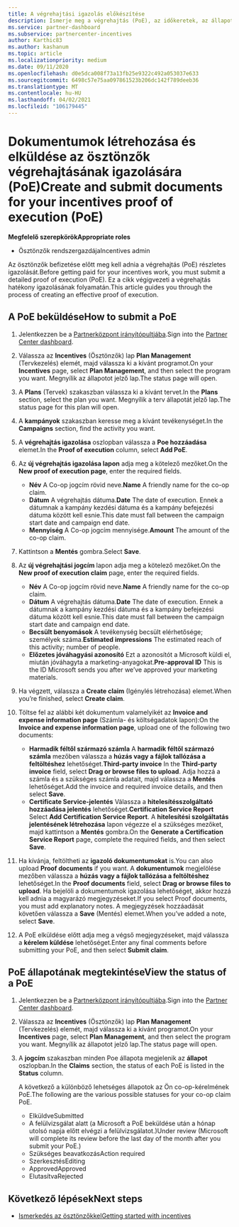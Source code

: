 ```yaml
---
title: A végrehajtási igazolás előkészítése
description: Ismerje meg a végrehajtás (PoE), az időkeretek, az állapot megtekintése és a beküldési irányelvek fontosságát.
ms.service: partner-dashboard
ms.subservice: partnercenter-incentives
author: Karthic83
ms.author: kashanum
ms.topic: article
ms.localizationpriority: medium
ms.date: 09/11/2020
ms.openlocfilehash: d0e5dca008f73a13fb25e9322c492a053037e633
ms.sourcegitcommit: 6498c57e75aa097861523b206dc142f789deeb36
ms.translationtype: MT
ms.contentlocale: hu-HU
ms.lasthandoff: 04/02/2021
ms.locfileid: "106179445"
---
```

# <a name="create-and-submit-documents-for-your-incentives-proof-of-execution-poe"></a><span data-ttu-id="6355b-103">Dokumentumok létrehozása és elküldése az ösztönzők végrehajtásának igazolására (PoE)</span><span class="sxs-lookup"><span data-stu-id="6355b-103">Create and submit documents for your incentives proof of execution (PoE)</span></span>

<span data-ttu-id="6355b-104">**Megfelelő szerepkörök**</span><span class="sxs-lookup"><span data-stu-id="6355b-104">**Appropriate roles**</span></span>

- <span data-ttu-id="6355b-105">Ösztönzők rendszergazdája</span><span class="sxs-lookup"><span data-stu-id="6355b-105">Incentives admin</span></span>

<span data-ttu-id="6355b-106">Az ösztönzők befizetése előtt meg kell adnia a végrehajtás (PoE) részletes igazolását.</span><span class="sxs-lookup"><span data-stu-id="6355b-106">Before getting paid for your incentives work, you must submit a detailed proof of execution (PoE).</span></span> <span data-ttu-id="6355b-107">Ez a cikk végigvezeti a végrehajtás hatékony igazolásának folyamatán.</span><span class="sxs-lookup"><span data-stu-id="6355b-107">This article guides you through the process of creating an effective proof of execution.</span></span>

## <a name="how-to-submit-a-poe"></a><span data-ttu-id="6355b-108">A PoE beküldése</span><span class="sxs-lookup"><span data-stu-id="6355b-108">How to submit a PoE</span></span>

1. <span data-ttu-id="6355b-109">Jelentkezzen be a [Partnerközpont irányítópultjába](https://partner.microsoft.com/dashboard/).</span><span class="sxs-lookup"><span data-stu-id="6355b-109">Sign into the [Partner Center dashboard](https://partner.microsoft.com/dashboard/).</span></span>

2. <span data-ttu-id="6355b-110">Válassza az **Incentives** (Ösztönzők) lap **Plan Management** (Tervkezelés) elemét, majd válassza ki a kívánt programot.</span><span class="sxs-lookup"><span data-stu-id="6355b-110">On your **Incentives** page, select **Plan Management**, and then select the program you want.</span></span> <span data-ttu-id="6355b-111">Megnyílik az állapotot jelző lap.</span><span class="sxs-lookup"><span data-stu-id="6355b-111">The status page will open.</span></span>

3. <span data-ttu-id="6355b-112">A **Plans** (Tervek) szakaszban válassza ki a kívánt tervet.</span><span class="sxs-lookup"><span data-stu-id="6355b-112">In the **Plans** section, select the plan you want.</span></span> <span data-ttu-id="6355b-113">Megnyílik a terv állapotát jelző lap.</span><span class="sxs-lookup"><span data-stu-id="6355b-113">The status page for this plan will open.</span></span>

4. <span data-ttu-id="6355b-114">A **kampányok** szakaszban keresse meg a kívánt tevékenységet.</span><span class="sxs-lookup"><span data-stu-id="6355b-114">In the **Campaigns** section, find the activity you want.</span></span>

5. <span data-ttu-id="6355b-115">A **végrehajtás igazolása** oszlopban válassza a **Poe hozzáadása** elemet.</span><span class="sxs-lookup"><span data-stu-id="6355b-115">In the **Proof of execution** column, select **Add PoE**.</span></span>

6. <span data-ttu-id="6355b-116">Az **új végrehajtás igazolása lapon** adja meg a kötelező mezőket.</span><span class="sxs-lookup"><span data-stu-id="6355b-116">On the **New proof of execution page**, enter the required fields.</span></span>

   - <span data-ttu-id="6355b-117">**Név**  A Co-op jogcím rövid neve.</span><span class="sxs-lookup"><span data-stu-id="6355b-117">**Name**  A friendly name for the co-op claim.</span></span>
   - <span data-ttu-id="6355b-118">**Dátum**  A végrehajtás dátuma.</span><span class="sxs-lookup"><span data-stu-id="6355b-118">**Date**  The date of execution.</span></span> <span data-ttu-id="6355b-119">Ennek a dátumnak a kampány kezdési dátuma és a kampány befejezési dátuma között kell esnie.</span><span class="sxs-lookup"><span data-stu-id="6355b-119">This date must fall between the campaign start date and campaign end date.</span></span>
   - <span data-ttu-id="6355b-120">**Mennyiség**  A Co-op jogcím mennyisége.</span><span class="sxs-lookup"><span data-stu-id="6355b-120">**Amount**  The amount of the co-op claim.</span></span>

7. <span data-ttu-id="6355b-121">Kattintson a **Mentés** gombra.</span><span class="sxs-lookup"><span data-stu-id="6355b-121">Select **Save**.</span></span>

8. <span data-ttu-id="6355b-122">Az **új végrehajtási jogcím** lapon adja meg a kötelező mezőket.</span><span class="sxs-lookup"><span data-stu-id="6355b-122">On the **New proof of execution claim** page, enter the required fields.</span></span>

   - <span data-ttu-id="6355b-123">**Név**  A Co-op jogcím rövid neve.</span><span class="sxs-lookup"><span data-stu-id="6355b-123">**Name**  A friendly name for the co-op claim.</span></span>
   - <span data-ttu-id="6355b-124">**Dátum**  A végrehajtás dátuma.</span><span class="sxs-lookup"><span data-stu-id="6355b-124">**Date**  The date of execution.</span></span> <span data-ttu-id="6355b-125">Ennek a dátumnak a kampány kezdési dátuma és a kampány befejezési dátuma között kell esnie.</span><span class="sxs-lookup"><span data-stu-id="6355b-125">This date must fall between the campaign start date and campaign end date.</span></span>
   - <span data-ttu-id="6355b-126">**Becsült benyomások**   A tevékenység becsült elérhetősége; személyek száma.</span><span class="sxs-lookup"><span data-stu-id="6355b-126">**Estimated impressions**   The estimated reach of this activity; number of people.</span></span>
   - <span data-ttu-id="6355b-127">**Előzetes jóváhagyási azonosító**   Ezt a azonosítót a Microsoft küldi el, miután jóváhagyta a marketing-anyagokat.</span><span class="sxs-lookup"><span data-stu-id="6355b-127">**Pre-approval ID**   This is the ID Microsoft sends you after we’ve approved your marketing materials.</span></span>

9. <span data-ttu-id="6355b-128">Ha végzett, válassza a **Create claim** (Igénylés létrehozása) elemet.</span><span class="sxs-lookup"><span data-stu-id="6355b-128">When you’re finished, select **Create claim**.</span></span>

10. <span data-ttu-id="6355b-129">Töltse fel az alábbi két dokumentum valamelyikét az **Invoice and expense information page** (Számla- és költségadatok lapon):</span><span class="sxs-lookup"><span data-stu-id="6355b-129">On the **Invoice and expense information page**, upload one of the following two documents:</span></span>
    - <span data-ttu-id="6355b-130">**Harmadik féltől származó számla**  A **harmadik féltől származó számla** mezőben válassza a **húzás vagy a fájlok tallózása a feltöltéshez** lehetőséget.</span><span class="sxs-lookup"><span data-stu-id="6355b-130">**Third-party invoice**  In the **Third-party invoice** field, select **Drag or browse files to upload**.</span></span> <span data-ttu-id="6355b-131">Adja hozzá a számla és a szükséges számla adatait, majd válassza a **Mentés** lehetőséget.</span><span class="sxs-lookup"><span data-stu-id="6355b-131">Add the invoice and required invoice details, and then select **Save**.</span></span>
    - <span data-ttu-id="6355b-132">**Certificate Service-jelentés**  Válassza a **hitelesítésszolgáltató hozzáadása jelentés** lehetőséget.</span><span class="sxs-lookup"><span data-stu-id="6355b-132">**Certification Service Report**  Select **Add Certification Service Report**.</span></span> <span data-ttu-id="6355b-133">A **hitelesítési szolgáltatás jelentésének létrehozása** lapon végezze el a szükséges mezőket, majd kattintson a **Mentés** gombra.</span><span class="sxs-lookup"><span data-stu-id="6355b-133">On the **Generate a Certification Service Report** page, complete the required fields, and then select **Save**.</span></span>

11. <span data-ttu-id="6355b-134">Ha kívánja, feltöltheti az **igazoló dokumentumokat** is.</span><span class="sxs-lookup"><span data-stu-id="6355b-134">You can also upload **Proof documents** if you want.</span></span> <span data-ttu-id="6355b-135">A **dokumentumok** megjelölése mezőben válassza a **húzás vagy a fájlok tallózása a feltöltéshez** lehetőséget.</span><span class="sxs-lookup"><span data-stu-id="6355b-135">In the **Proof documents** field, select **Drag or browse files to upload**.</span></span> <span data-ttu-id="6355b-136">Ha bejelöli a dokumentumok igazolása lehetőséget, akkor hozzá kell adnia a magyarázó megjegyzéseket.</span><span class="sxs-lookup"><span data-stu-id="6355b-136">If you select Proof documents, you must add explanatory notes.</span></span> <span data-ttu-id="6355b-137">A megjegyzések hozzáadását követően válassza a **Save** (Mentés) elemet.</span><span class="sxs-lookup"><span data-stu-id="6355b-137">When you’ve added a note, select **Save**.</span></span>

12. <span data-ttu-id="6355b-138">A PoE elküldése előtt adja meg a végső megjegyzéseket, majd válassza a **kérelem küldése** lehetőséget.</span><span class="sxs-lookup"><span data-stu-id="6355b-138">Enter any final comments before submitting your PoE, and then select **Submit claim**.</span></span>

## <a name="view-the-status-of-a-poe"></a><span data-ttu-id="6355b-139">PoE állapotának megtekintése</span><span class="sxs-lookup"><span data-stu-id="6355b-139">View the status of a PoE</span></span>

1. <span data-ttu-id="6355b-140">Jelentkezzen be a [Partnerközpont irányítópultjába](https://partner.microsoft.com/dashboard/).</span><span class="sxs-lookup"><span data-stu-id="6355b-140">Sign into the [Partner Center dashboard](https://partner.microsoft.com/dashboard/).</span></span>

2. <span data-ttu-id="6355b-141">Válassza az **Incentives** (Ösztönzők) lap **Plan Management** (Tervkezelés) elemét, majd válassza ki a kívánt programot.</span><span class="sxs-lookup"><span data-stu-id="6355b-141">On your **Incentives** page, select **Plan Management**, and then select the program you want.</span></span> <span data-ttu-id="6355b-142">Megnyílik az állapotot jelző lap.</span><span class="sxs-lookup"><span data-stu-id="6355b-142">The status page will open.</span></span>

3. <span data-ttu-id="6355b-143">A **jogcím** szakaszban minden Poe állapota megjelenik az **állapot** oszlopban.</span><span class="sxs-lookup"><span data-stu-id="6355b-143">In the **Claims** section, the status of each PoE is listed in the **Status** column.</span></span>

   <span data-ttu-id="6355b-144">A következő a különböző lehetséges állapotok az Ön co-op-kérelmének PoE.</span><span class="sxs-lookup"><span data-stu-id="6355b-144">The following are the various possible statuses for your co-op claim PoE.</span></span>

   - <span data-ttu-id="6355b-145">Elküldve</span><span class="sxs-lookup"><span data-stu-id="6355b-145">Submitted</span></span>
   - <span data-ttu-id="6355b-146">A felülvizsgálat alatt (a Microsoft a PoE beküldése után a hónap utolsó napja előtt elvégzi a felülvizsgálatot.)</span><span class="sxs-lookup"><span data-stu-id="6355b-146">Under review (Microsoft will complete its review before the last day of the month after you submit your PoE.)</span></span>
   - <span data-ttu-id="6355b-147">Szükséges beavatkozás</span><span class="sxs-lookup"><span data-stu-id="6355b-147">Action required</span></span>
   - <span data-ttu-id="6355b-148">Szerkesztés</span><span class="sxs-lookup"><span data-stu-id="6355b-148">Editing</span></span>
   - <span data-ttu-id="6355b-149">Approved</span><span class="sxs-lookup"><span data-stu-id="6355b-149">Approved</span></span>
   - <span data-ttu-id="6355b-150">Elutasítva</span><span class="sxs-lookup"><span data-stu-id="6355b-150">Rejected</span></span>

## <a name="next-steps"></a><span data-ttu-id="6355b-151">Következő lépések</span><span class="sxs-lookup"><span data-stu-id="6355b-151">Next steps</span></span>

- [<span data-ttu-id="6355b-152">Ismerkedés az ösztönzőkkel</span><span class="sxs-lookup"><span data-stu-id="6355b-152">Getting started with incentives</span></span>](incentives-get-started-intro.md)